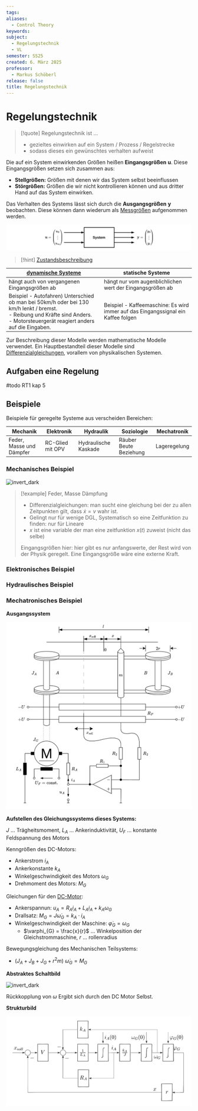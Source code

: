 ```yaml
---
tags: 
aliases:
  - Control Theory
keywords: 
subject:
  - Regelungstechnik
  - VL
semester: SS25
created: 6. März 2025
professor:
  - Markus Schöberl
release: false
title: Regelungstechnik
---
```

 

# Regelungstechnik

> [!quote] Regelungstechnik ist ...
> - gezieltes einwirken auf ein System / Prozess / Regelstrecke
> - sodass dieses ein gewünschtes verhalten aufweist

Die auf ein System einwirkenden Größen heißen **Eingangsgrößen** $\mathbf{u}$. Diese Eingangsgrößen setzen sich zusammen aus:
- **Stellgrößen:** Größen mit denen wir das System selbst beeinflussen
- **Störgrößen:** Größen die wir nicht kontrollieren können und aus dritter Hand auf das System einwirken.

Das Verhalten des Systems lässt sich durch die **Ausgangsgrößen** $\mathbf{y}$ beobachten. Diese können dann wiederum als [Messgrößen](../../../Messtechnik/Messtechnik.md) aufgenommen werden.

![invert_dark](assets/RegTSystem.png)

> [!hint] [Zustandsbeschreibung](Zustandsgrößen.md)

| [dynamische Systeme]({MOC}%20Systemtheorie.md)                                                                                                                                       | statische Systeme                                                                 |
| ------------------------------------------------------------------------------------------------------------------------------------------------------------------------------------ | --------------------------------------------------------------------------------- |
| hängt auch von vergangenen Eingangsgrößen ab                                                                                                                                         | hängt nur vom augenblichlichen wert der Eingangsgrößen ab                         |
| Beispiel - Autofahren) Unterschied ob man bei 50km/h oder bei 130 km/h lenkt / bremst.<br>- Reibung und Kräfte sind Anders. <br>- Motorsteuergerät reagiert anders auf die Eingaben. | Beispiel - Kaffeemaschine: Es wird immer auf das Eingangssignal ein Kaffee folgen |

Zur Beschreibung dieser Modelle werden mathematische Modelle verwendet. Ein Hauptbestandteil dieser Modelle sind [Differenzialgleichungen](../../../Mathematik/Analysis/GDGL.md), vorallem von physikalischen Systemen.

## Aufgaben eine Regelung

#todo RT1 kap 5

## Beispiele

Beispiele für geregelte Systeme aus verscheiden Bereichen:

| Mechanik                 | Elektronik       | Hydraulik            | Soziologie             | Mechatronik  |
| ------------------------ | ---------------- | -------------------- | ---------------------- | ------------ |
| Feder, Masse und Dämpfer | RC-Glied mit OPV | Hydraulische Kaskade | Räuber Beute Beziehung | Lageregelung |

### Mechanisches Beispiel

![invert_dark](assets/Pasted%20image%2020250304090245.png)

> [!example] Feder, Masse Dämpfung
> 
> - Differenzialgleichungen: man sucht eine gleichung bei der zu allen Zeitpunkten gilt, dass $\dot{x}=v$ wahr ist.
> - Gelingt nur für wenige DGL, Systematisch so eine Zeitfunktion zu finden: nur für Lineare 
> - $x$ ist eine variable der man eine zeitfunktion $x(t)$ zuweist (nicht das selbe)
> 
> Eingangsgrößen hier: hier gibt es nur anfangswerte, der Rest wird von der Physik geregelt.
> Eine Eingangsgröße wäre eine externe Kraft.  

### Elektronisches Beispiel

### Hydraulisches Beispiel

### Mechatronisches Beispiel

**Ausgangssystem**

![invert_dark|600](assets/RegTMechkreis.png)

**Aufstellen des Gleichungssystems dieses Systems:**

$J$ ... Trägheitsmoment, $L_{A}$ ... Ankerinduktivität, $U_{F}$ ... konstante Feldspannung des Motors

Kenngrößen des DC-Motors:

- Ankerstrom $i_{A}$
- Ankerkonstante $k_{A}$
- Winkelgeschwindigkeit des Motors $\omega_{G}$
- Drehmoment des Motors: $M_{G}$

Gleichungen für den [DC-Motor](../Elektrotechnik/Maschinen/Gleichstrommaschine.md):

- Ankerspannun: $u_{A}=R_{A}i_{A}+ L_{A} \dot{i}_{A} +k_{A}\omega_{G}$
- Drallsatz: $M_{G}=J\dot{\omega}_{G}=k_{A}\cdot i_{A}$
- Winkelgeschwindigkeit der Maschine: $\dot{\varphi}_{G}=\omega_{G}$
    - $\varphi_{G} = \frac{x}{r}$ ... Winkelposition der Gleichstrommaschine, $r$ ... rollenradius


Bewegungsgleichung des Mechanischen Teilsystems:

-  $(J_{A}+J_{B}+J_{G}+r^{2}m)~\dot{\omega}_{G} = M_{G}$

**Abstraktes Schaltbild**

![invert_dark](assets/Pasted%20image%2020250307084301.png)

Rückkopplung von $\omega$ Ergibt sich durch den DC Motor Selbst. 

**Strukturbild**

![invert_dark](assets/Pasted%20image%2020250310231552.png)